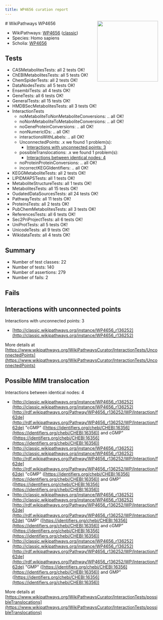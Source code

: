 ```yaml
---
title: WP4656 curation report
---
```


<img style="float: right; width: 200px" src="https://upload.wikimedia.org/wikipedia/commons/thumb/8/83/Wplogo_with_text_500.png/640px-Wplogo_with_text_500.png" />
# WikiPathways WP4656

* WikiPathways: [WP4656](https://wikipathways.org/pathways/WP4656) ([classic](https://classic.wikipathways.org/instance/WP4656))
* Species: Homo sapiens
* Scholia: [WP4656](https://scholia.toolforge.org/wikipathways/WP4656)
## Tests
* CASMetabolitesTests: all 2 tests OK!
* ChEBIMetabolitesTests: all 5 tests OK!
* ChemSpiderTests: all 2 tests OK!
* DataNodesTests: all 5 tests OK!
* EnsemblTests: all 4 tests OK!
* GeneTests: all 6 tests OK!
* GeneralTests: all 15 tests OK!
* HMDBSecMetabolitesTests: all 3 tests OK!
* InteractionTests
    * noMetaboliteToNonMetaboliteConversions: .. all OK!
    * noNonMetaboliteToMetaboliteConversions: .. all OK!
    * noGeneProteinConversions: .. all OK!
    * nonNumericIDs: .. all OK!
    * interactionsWithLabels: .. all OK!
    * UnconnectedPoints: .x we found 1 problem(s):
        * [Interactions with unconnected points: 3](#35a61adb)
    * possibleTranslocations: .x we found 1 problem(s):
        * [Interactions between identical nodes: 4](#1c118209)
    * noProteinProteinConversions: .. all OK!
    * incorrectKEGGIdentifiers: .. all OK!
* KEGGMetaboliteTests: all 2 tests OK!
* LIPIDMAPSTests: all 1 tests OK!
* MetaboliteStructureTests: all 1 tests OK!
* MetabolitesTests: all 15 tests OK!
* OudatedDataSourcesTests: all 24 tests OK!
* PathwayTests: all 11 tests OK!
* ProteinsTests: all 2 tests OK!
* PubChemMetabolitesTests: all 3 tests OK!
* ReferencesTests: all 6 tests OK!
* Sec2PriProjectTests: all 6 tests OK!
* UniProtTests: all 5 tests OK!
* UnicodeTests: all 9 tests OK!
* WikidataTests: all 4 tests OK!


## Summary

* Number of test classes: 22
* Number of tests: 140
* Number of assertions: 279
* Number of fails: 2

## Fails

<a name="35a61adb" />

## Interactions with unconnected points

Interactions with unconnected points: 3

* [http://classic.wikipathways.org/instance/WP4656_r136252](http://classic.wikipathways.org/instance/WP4656_r136252)


More details at [https://www.wikipathways.org/WikiPathwaysCurator/InteractionTests/UnconnectedPoints](https://www.wikipathways.org/WikiPathwaysCurator/InteractionTests/UnconnectedPoints)

<a name="1c118209" />

## Possible MIM translocation

Interactions between identical nodes: 4

* [http://classic.wikipathways.org/instance/WP4656_r136252](http://classic.wikipathways.org/instance/WP4656_r136252) [http://rdf.wikipathways.org/Pathway/WP4656_r136252/WP/Interaction/f62de](http://rdf.wikipathways.org/Pathway/WP4656_r136252/WP/Interaction/f62de) "cGMP" ([https://identifiers.org/chebi/CHEBI:16356](https://identifiers.org/chebi/CHEBI:16356)) and 
cGMP" ([https://identifiers.org/chebi/CHEBI:16356](https://identifiers.org/chebi/CHEBI:16356))
* [http://classic.wikipathways.org/instance/WP4656_r136252](http://classic.wikipathways.org/instance/WP4656_r136252) [http://rdf.wikipathways.org/Pathway/WP4656_r136252/WP/Interaction/f62de](http://rdf.wikipathways.org/Pathway/WP4656_r136252/WP/Interaction/f62de) "cGMP" ([https://identifiers.org/chebi/CHEBI:16356](https://identifiers.org/chebi/CHEBI:16356)) and 
GMP" ([https://identifiers.org/chebi/CHEBI:16356](https://identifiers.org/chebi/CHEBI:16356))
* [http://classic.wikipathways.org/instance/WP4656_r136252](http://classic.wikipathways.org/instance/WP4656_r136252) [http://rdf.wikipathways.org/Pathway/WP4656_r136252/WP/Interaction/f62de](http://rdf.wikipathways.org/Pathway/WP4656_r136252/WP/Interaction/f62de) "GMP" ([https://identifiers.org/chebi/CHEBI:16356](https://identifiers.org/chebi/CHEBI:16356)) and 
cGMP" ([https://identifiers.org/chebi/CHEBI:16356](https://identifiers.org/chebi/CHEBI:16356))
* [http://classic.wikipathways.org/instance/WP4656_r136252](http://classic.wikipathways.org/instance/WP4656_r136252) [http://rdf.wikipathways.org/Pathway/WP4656_r136252/WP/Interaction/f62de](http://rdf.wikipathways.org/Pathway/WP4656_r136252/WP/Interaction/f62de) "GMP" ([https://identifiers.org/chebi/CHEBI:16356](https://identifiers.org/chebi/CHEBI:16356)) and 
GMP" ([https://identifiers.org/chebi/CHEBI:16356](https://identifiers.org/chebi/CHEBI:16356))


More details at [https://www.wikipathways.org/WikiPathwaysCurator/InteractionTests/possibleTranslocations](https://www.wikipathways.org/WikiPathwaysCurator/InteractionTests/possibleTranslocations)

